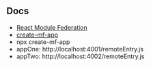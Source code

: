 ## Docs
- [React Module Federation](https://www.youtube.com/watch?v=4lxR_mv8Sgs)
- [create-mf-app](https://www.npmjs.com/package/create-mf-app)
- npx create-mf-app
- appOne: http://localhost:4001/remoteEntry.js
- appTwo: http://localhost:4002/remoteEntry.js
